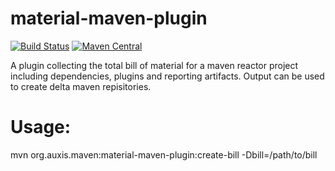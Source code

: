 # material-maven-plugin

[![Build Status](https://travis-ci.org/auxis/maven-material-plugin.svg?branch=master)](https://travis-ci.org/auxis/maven-material-plugin)
[![Maven Central](https://maven-badges.herokuapp.com/maven-central/org.auxis.maven/maven-material-plugin/badge.svg)](https://maven-badges.herokuapp.com/maven-central/org.auxis.maven/maven-material-plugin)

A plugin collecting the total bill of material for a maven reactor project including dependencies, plugins and reporting artifacts.
Output can be used to create delta maven repisitories.

# Usage:
mvn org.auxis.maven:material-maven-plugin:create-bill -Dbill=/path/to/bill
